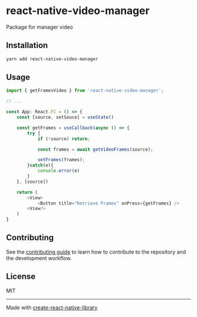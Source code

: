 # react-native-video-manager

Package for manager video

## Installation

```sh
yarn add react-native-video-manager
```

## Usage

```js
import { getFramesVideo } from 'react-native-video-manager';

// ...

const App: React.FC = () => {
    const [source, setSouce] = useState()

    const getFrames = useCallback(async () => {
        try {
            if (!source) return;

            const frames = await getVideoFrames(source);

            setFrames(frames);
        }catch(e){
            console.error(e)
        }
    }, [source])

    return (
        <View>
            <Button title="Retrieve Frames" onPress={getFrames} />
        <View/>
    )
}
```

## Contributing

See the [contributing guide](CONTRIBUTING.md) to learn how to contribute to the repository and the development workflow.

## License

MIT

---

Made with [create-react-native-library](https://github.com/callstack/react-native-builder-bob)
